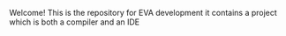 Welcome!
This is the repository for EVA development
it contains a project which is both a compiler and an IDE
